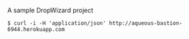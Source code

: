 A sample DropWizard project

```
$ curl -i -H 'application/json' http://aqueous-bastion-6944.herokuapp.com
```
